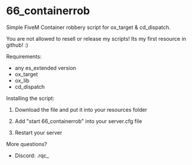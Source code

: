 # 66_containerrob
Simple FiveM Container robbery script for ox_target & cd_dispatch.

You are not allowed to resell or release my scripts!
Its my first resource in github! :)

Requirements:
   - any es_extended version
   - ox_target
   - ox_lib
   - cd_dispatch

Installing the script:

   1. Download the file and put it into your resources folder

   2. Add "start 66_containerrob" into your server.cfg file

   3. Restart your server

More questions?
   - Discord: .rqc_
